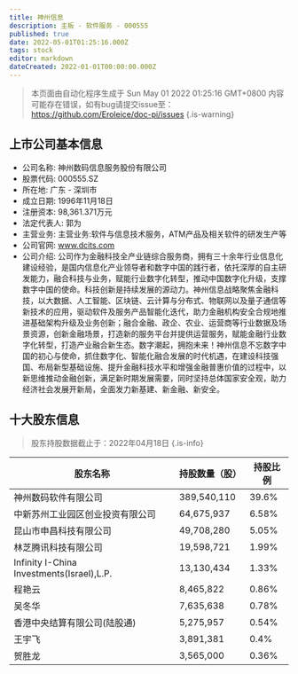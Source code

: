 ```yaml
---
title: 神州信息
description: 主板 - 软件服务 - 000555
published: true
date: 2022-05-01T01:25:16.000Z
tags: stock
editor: markdown
dateCreated: 2022-01-01T00:00:00.000Z
---
```


> 本页面由自动化程序生成于 Sun May 01 2022 01:25:16 GMT+0800
> 内容可能存在错误，如有bug请提交issue至：https://github.com/Eroleice/doc-pi/issues
{.is-warning}

## 上市公司基本信息
- 公司名称: 神州数码信息服务股份有限公司
- 股票代码: 000555.SZ
- 所在地: 广东 - 深圳市
- 成立日期: 1996年11月18日
- 注册资本: 98,361.371万元
- 法定代表人: 郭为
- 主营业务: 主营业务:软件与信息技术服务，ATM产品及相关软件的研发生产等
- 公司官网: www.dcits.com
- 公司介绍: 公司作为金融科技全产业链综合服务商，拥有三十余年行业信息化建设经验，是国内信息化产业领导者和数字中国的践行者，依托深厚的自主研发能力，融合科技与业务，赋能行业数字化转型，推动中国数字化升级，支撑数字中国的使命。科技创新是持续发展的源动力。神州信息战略聚焦金融科技，以大数据、人工智能、区块链、云计算与分布式、物联网以及量子通信等新技术的应用，驱动软件及服务产品智能化迭代，助力金融机构安全合规地推进基础架构升级及业务创新；融合金融、政企、农业、运营商等行业数据及场景资源，创新金融场景，打造新的服务平台并提供运营服务，赋能金融行业数字化转型，打造产业融合新生态。数字潮起，拥抱未来！神州信息不忘数字中国的初心与使命，抓住数字化、智能化融合发展的时代机遇，在建设科技强国、布局新型基础设施、提升金融科技水平和增强金融普惠价值的过程中，以新思维推动金融创新，满足新时期发展需要，同时坚持总体国家安全观，助力经济社会发展开新局，全面发力新基建、新金融、新安全。


## 十大股东信息
> 股东持股数据截止于：2022年04月18日
{.is-info}

| 股东名称 | 持股数量（股） | 持股比例 |
| --- | --- | --- |
| 神州数码软件有限公司 | 389,540,110 | 39.6% |
| 中新苏州工业园区创业投资有限公司 | 64,675,937 | 6.58% |
| 昆山市申昌科技有限公司 | 49,708,280 | 5.05% |
| 林芝腾讯科技有限公司 | 19,598,721 | 1.99% |
| Infinity I-China Investments(Israel),L.P. | 13,130,434 | 1.33% |
| 程艳云 | 8,465,822 | 0.86% |
| 吴冬华 | 7,635,638 | 0.78% |
| 香港中央结算有限公司(陆股通) | 5,275,957 | 0.54% |
| 王宇飞 | 3,891,381 | 0.4% |
| 贺胜龙 | 3,565,000 | 0.36% |




